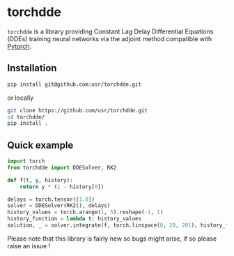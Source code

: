 # torchdde

`torchdde` is a library providing Constant Lag Delay Differential Equations (DDEs) training neural networks via the adjoint method compatible with [Pytorch](https://github.com/pytorch/pytorch).

## Installation

```bash
pip install git@github.com:usr/torchdde.git
```

or locally

```bash
git clone https://github.com/usr/torchdde.git
cd torchdde/
pip install .
```

## Quick example

```python
import torch
from torchdde import DDESolver, RK2

def f(t, y, history):
    return y * (1 - history[0])

delays = torch.tensor([1.0])
solver = DDESolver(RK2(), delays)
history_values = torch.arange(1, 5).reshape(-1, 1)
history_function = lambda t: history_values
solution, _ = solver.integrate(f, torch.linspace(0, 20, 201), history_function)

```

Please note that this library is fairly new so bugs might arise, if so please raise an issue !
